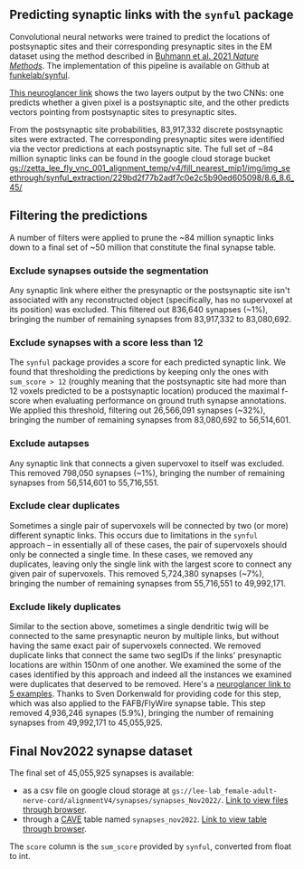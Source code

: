## Predicting synaptic links with the `synful` package

Convolutional neural networks were trained to predict the locations of postsynaptic sites and their corresponding presynaptic sites in the EM dataset using the method described in [Buhmann et al. 2021 _Nature Methods_](https://www.nature.com/articles/s41592-021-01183-7). The implementation of this pipeline is available on Github at [funkelab/synful](https://github.com/funkelab/synful).

[This neuroglancer link](https://neuromancer-seung-import.appspot.com/#!%7B%22layers%22:%5B%7B%22source%22:%22precomputed://gs://lee-lab_female-adult-nerve-cord/alignmentV4/em/rechunked%22%2C%22type%22:%22image%22%2C%22blend%22:%22default%22%2C%22shaderControls%22:%7B%7D%2C%22name%22:%22FANCv4%22%7D%2C%7B%22source%22:%22precomputed://gs://lee-lab_female-adult-nerve-cord/alignmentV4/synapses/postsynapses_May2021%22%2C%22type%22:%22image%22%2C%22blend%22:%22default%22%2C%22shader%22:%22void%20main%28%29%20%7B%20emitRGBA%28vec4%281%2C%200%2C%201%2C%20toNormalized%28getDataValue%28%29%29%29%29%3B%20%7D%22%2C%22shaderControls%22:%7B%7D%2C%22name%22:%22postsynapses_May2021%22%7D%2C%7B%22source%22:%22precomputed://gs://lee-lab_female-adult-nerve-cord/alignmentV4/synapses/vectors_May2021%22%2C%22type%22:%22image%22%2C%22blend%22:%22default%22%2C%22shader%22:%22void%20main%28%29%20%7B%20emitRGB%28vec3%28%28clamp%28getDataValue%280%29%2C%20-100.0%2C%20100.0%29+100.0%29/200.0%2C%20%28clamp%28getDataValue%281%29%2C%20-100.0%2C%20100.0%29+100.0%29/200.0%2C%20%28clamp%28getDataValue%282%29%2C%20-100.0%2C%20100.0%29+100.0%29/200.0%29%29%3B%20%7D%22%2C%22shaderControls%22:%7B%7D%2C%22name%22:%22vectors_May2021%22%7D%5D%2C%22navigation%22:%7B%22pose%22:%7B%22position%22:%7B%22voxelSize%22:%5B4.300000190734863%2C4.300000190734863%2C45%5D%2C%22voxelCoordinates%22:%5B42258.125%2C111597.5625%2C2220%5D%7D%7D%2C%22zoomFactor%22:5.466371588853563%7D%2C%22gpuMemoryLimit%22:4000000000%2C%22systemMemoryLimit%22:4000000000%2C%22concurrentDownloads%22:64%2C%22layout%22:%224panel%22%7D) shows the two layers output by the two CNNs: one predicts whether a given pixel is a postsynaptic site, and the other predicts vectors pointing from postsynaptic sites to presynaptic sites.

From the postsynaptic site probabilities, 83,917,332 discrete postsynaptic sites were extracted. The corresponding presynaptic sites were identified via the vector predictions at each postsynaptic site. The full set of ~84 million synaptic links can be found in the google cloud storage bucket [gs://zetta_lee_fly_vnc_001_alignment_temp/v4/fill_nearest_mip1/img/img_seethrough/synful_extraction/229bd2f77b2adf7c0e2c5b90ed605098/8.6_8.6_45/](https://console.cloud.google.com/storage/browser/zetta_lee_fly_vnc_001_alignment_temp/v4/fill_nearest_mip1/img/img_seethrough/synful_extraction/229bd2f77b2adf7c0e2c5b90ed605098/8.6_8.6_45)

## Filtering the predictions
A number of filters were applied to prune the ~84 million synaptic links down to a final set of ~50 million that constitute the final synapse table.

### Exclude synapses outside the segmentation
Any synaptic link where either the presynaptic or the postsynaptic site isn't associated with any reconstructed object (specifically, has no supervoxel at its position) was excluded. This filtered out 836,640 synapses (~1%), bringing the number of remaining synapses from 83,917,332 to 83,080,692.

### Exclude synapses with a score less than 12
The `synful` package provides a score for each predicted synaptic link. We found that thresholding the predictions by keeping only the ones with `sum_score > 12` (roughly meaning that the postsynaptic site had more than 12 voxels predicted to be a postsynaptic location) produced the maximal f-score when evaluating performance on ground truth synapse annotations. We applied this threshold, filtering out 26,566,091 synapses (~32%), bringing the number of remaining synapses from 83,080,692 to 56,514,601.

### Exclude autapses
Any synaptic link that connects a given supervoxel to itself was excluded. This removed 798,050 synapses (~1%), bringing the number of remaining synapses from 56,514,601 to 55,716,551.

### Exclude clear duplicates
Sometimes a single pair of supervoxels will be connected by two (or more) different synaptic links. This occurs due to limitations in the `synful` approach – in essentially all of these cases, the pair of supervoxels should only be connected a single time. In these cases, we removed any duplicates, leaving only the single link with the largest score to connect any given pair of supervoxels. This removed 5,724,380 synapses (~7%), bringing the number of remaining synapses from 55,716,551 to 49,992,171.

### Exclude likely duplicates
Similar to the section above, sometimes a single dendritic twig will be connected to the same presynaptic neuron by multiple links, but without having the same exact pair of supervoxels connected. We removed duplicate links that connect the same two segIDs if the links' presynaptic locations are within 150nm of one another. We examined the some of the cases identified by this approach and indeed all the instances we examined were duplicates that deserved to be removed. Here's a [neuroglancer link to 5 examples](https://neuromancer-seung-import.appspot.com/?json_url=https://global.daf-apis.com/nglstate/api/v1/5050799377874944). Thanks to Sven Dorkenwald for providing code for this step, which was also applied to the FAFB/FlyWire synapse table. This step removed 4,936,246 synapes (5.9%), bringing the number of remaining synapses from 49,992,171 to 45,055,925.

## Final Nov2022 synapse dataset
The final set of 45,055,925 synapses is available:
- as a csv file on google cloud storage at `gs://lee-lab_female-adult-nerve-cord/alignmentV4/synapses/synapses_Nov2022/`. [Link to view files through browser](https://console.cloud.google.com/storage/browser/lee-lab_female-adult-nerve-cord/alignmentV4/synapses/synapses_Nov2022).
- through a [CAVE](https://caveclient.readthedocs.io/en/latest/) table named `synapses_nov2022`. [Link to view table through browser](https://cave.fanc-fly.com/annotation/views/aligned_volume/fanc_v4/table/synapses_nov2022).

The `score` column is the `sum_score` provided by `synful`, converted from float to int.

